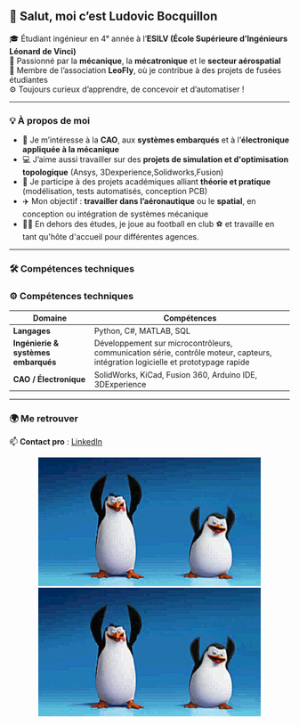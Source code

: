 ## 💫 Salut, moi c’est **Ludovic Bocquillon**

🎓 Étudiant ingénieur en 4ᵉ année à l’**ESILV (École Supérieure d’Ingénieurs Léonard de Vinci)**  
🚀 Passionné par la **mécanique**, la **mécatronique** et le **secteur aérospatial**  
🧠 Membre de l’association **LeoFly**, où je contribue à des projets de fusées étudiantes  
⚙️ Toujours curieux d’apprendre, de concevoir et d’automatiser !

---

### 💡 À propos de moi

- 🔧 Je m’intéresse à la **CAO**, aux **systèmes embarqués** et à l’**électronique appliquée à la mécanique**
- 💻 J’aime aussi travailler sur des **projets de simulation et d'optimisation topologique** (Ansys, 3Dexperience,Solidworks,Fusion)
- 🧩 Je participe à des projets académiques alliant **théorie et pratique** (modélisation, tests automatisés, conception PCB)
- ✈️ Mon objectif : **travailler dans l’aéronautique** ou le **spatial**, en conception ou intégration de systèmes mécanique
- 🏃‍♂️ En dehors des études, je joue au football en club ⚽ et travaille en tant qu'hôte d'accueil pour différentes agences.
---

### 🛠️ Compétences techniques

### ⚙️ Compétences techniques

| Domaine | Compétences |
|----------|-------------|
| **Langages** | Python, C#, MATLAB, SQL |
| **Ingénierie & systèmes embarqués** | Développement sur microcontrôleurs, communication série, contrôle moteur, capteurs, intégration logicielle et prototypage rapide |
| **CAO / Électronique** | SolidWorks, KiCad, Fusion 360, Arduino IDE, 3DExperience |

---

### 🌍 Me retrouver

📫 **Contact pro** : [LinkedIn](https://www.linkedin.com/in/ludovic-bocquillon)  


<p align="center">
  <img src="5EjY.gif" alt="gifi.gif" width="400"/>
  <img src="5EjY.gif" alt="6fq.gif" width="400"/>
</p>

